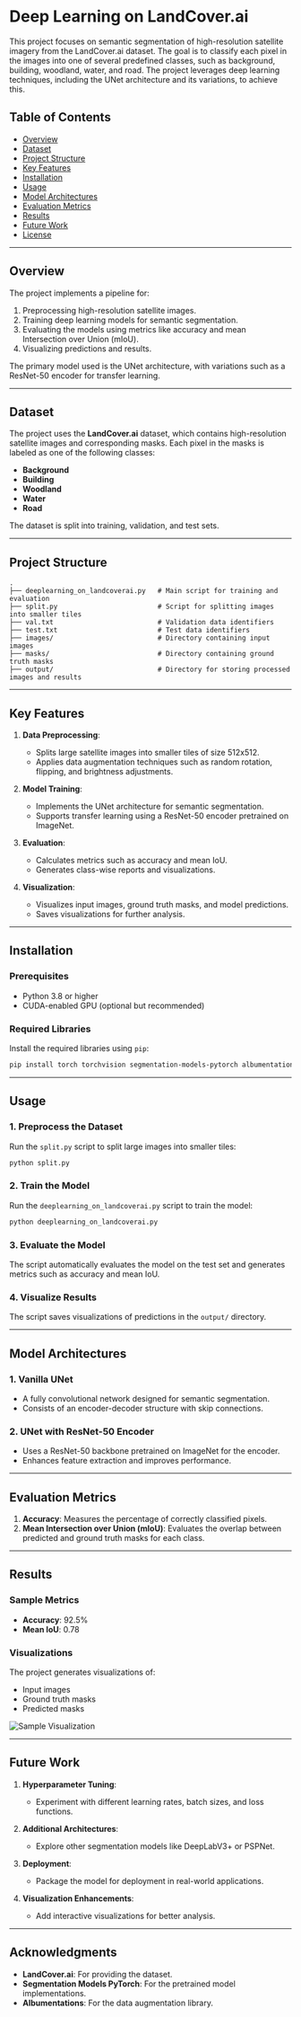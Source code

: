 # Deep Learning on LandCover.ai

This project focuses on semantic segmentation of high-resolution satellite imagery from the LandCover.ai dataset. The goal is to classify each pixel in the images into one of several predefined classes, such as background, building, woodland, water, and road. The project leverages deep learning techniques, including the UNet architecture and its variations, to achieve this.

## Table of Contents
- [Overview](#overview)
- [Dataset](#dataset)
- [Project Structure](#project-structure)
- [Key Features](#key-features)
- [Installation](#installation)
- [Usage](#usage)
- [Model Architectures](#model-architectures)
- [Evaluation Metrics](#evaluation-metrics)
- [Results](#results)
- [Future Work](#future-work)
- [License](#license)

---

## Overview

The project implements a pipeline for:
1. Preprocessing high-resolution satellite images.
2. Training deep learning models for semantic segmentation.
3. Evaluating the models using metrics like accuracy and mean Intersection over Union (mIoU).
4. Visualizing predictions and results.

The primary model used is the UNet architecture, with variations such as a ResNet-50 encoder for transfer learning.

---

## Dataset

The project uses the **LandCover.ai** dataset, which contains high-resolution satellite images and corresponding masks. Each pixel in the masks is labeled as one of the following classes:
- **Background**
- **Building**
- **Woodland**
- **Water**
- **Road**

The dataset is split into training, validation, and test sets.

---

## Project Structure

```
.
├── deeplearning_on_landcoverai.py   # Main script for training and evaluation
├── split.py                         # Script for splitting images into smaller tiles
├── val.txt                          # Validation data identifiers
├── test.txt                         # Test data identifiers
├── images/                          # Directory containing input images
├── masks/                           # Directory containing ground truth masks
├── output/                          # Directory for storing processed images and results
```

---

## Key Features

1. **Data Preprocessing**:
   - Splits large satellite images into smaller tiles of size 512x512.
   - Applies data augmentation techniques such as random rotation, flipping, and brightness adjustments.

2. **Model Training**:
   - Implements the UNet architecture for semantic segmentation.
   - Supports transfer learning using a ResNet-50 encoder pretrained on ImageNet.

3. **Evaluation**:
   - Calculates metrics such as accuracy and mean IoU.
   - Generates class-wise reports and visualizations.

4. **Visualization**:
   - Visualizes input images, ground truth masks, and model predictions.
   - Saves visualizations for further analysis.

---

## Installation

### Prerequisites
- Python 3.8 or higher
- CUDA-enabled GPU (optional but recommended)

### Required Libraries
Install the required libraries using `pip`:
```bash
pip install torch torchvision segmentation-models-pytorch albumentations matplotlib seaborn
```

---

## Usage

### 1. Preprocess the Dataset
Run the `split.py` script to split large images into smaller tiles:
```bash
python split.py
```

### 2. Train the Model
Run the `deeplearning_on_landcoverai.py` script to train the model:
```bash
python deeplearning_on_landcoverai.py
```

### 3. Evaluate the Model
The script automatically evaluates the model on the test set and generates metrics such as accuracy and mean IoU.

### 4. Visualize Results
The script saves visualizations of predictions in the `output/` directory.

---

## Model Architectures

### 1. Vanilla UNet
- A fully convolutional network designed for semantic segmentation.
- Consists of an encoder-decoder structure with skip connections.

### 2. UNet with ResNet-50 Encoder
- Uses a ResNet-50 backbone pretrained on ImageNet for the encoder.
- Enhances feature extraction and improves performance.

---

## Evaluation Metrics

1. **Accuracy**: Measures the percentage of correctly classified pixels.
2. **Mean Intersection over Union (mIoU)**: Evaluates the overlap between predicted and ground truth masks for each class.

---

## Results

### Sample Metrics
- **Accuracy**: 92.5%
- **Mean IoU**: 0.78

### Visualizations
The project generates visualizations of:
- Input images
- Ground truth masks
- Predicted masks

![Sample Visualization](./sample_output.png)

---

## Future Work

1. **Hyperparameter Tuning**:
   - Experiment with different learning rates, batch sizes, and loss functions.

2. **Additional Architectures**:
   - Explore other segmentation models like DeepLabV3+ or PSPNet.

3. **Deployment**:
   - Package the model for deployment in real-world applications.

4. **Visualization Enhancements**:
   - Add interactive visualizations for better analysis.

---

## Acknowledgments

- **LandCover.ai**: For providing the dataset.
- **Segmentation Models PyTorch**: For the pretrained model implementations.
- **Albumentations**: For the data augmentation library.
